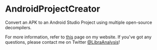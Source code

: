 # AndroidProjectCreator
Convert an APK to an Android Studio Project using multiple open-source decompilers.

For more information, refer to [this](https://maxkersten.nl/projects/androidprojectcreator/) page on my website. If you've got any questions, please contact me on Twitter [@LibraAnalysis](https://twitter.com/LibraAnalysis)!
